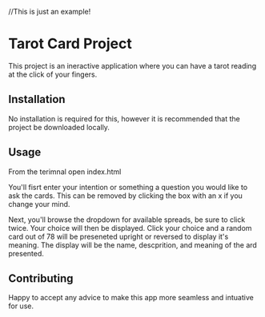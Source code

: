 //This is just an example!

# Tarot Card Project
This project is an ineractive application where you can have a tarot reading at the click of your fingers. 
 
## Installation

No installation is required for this, however it is recommended that the project be downloaded locally.

## Usage

From the terimnal open index.html

You'll fisrt enter your intention or something a question you would like to ask the cards. This can be removed by clicking the box with an x if you change your mind. 

Next, you'll browse the dropdown for available spreads, be sure to click twice. Your choice will then be displayed. Click your choice and a random card out of 78 will be preseneted upright or reversed to display it's meaning. The display will be the name, descprition, and meaning of the ard presented. 



## Contributing
Happy to accept any advice to make this app more seamless and intuative for use. 
